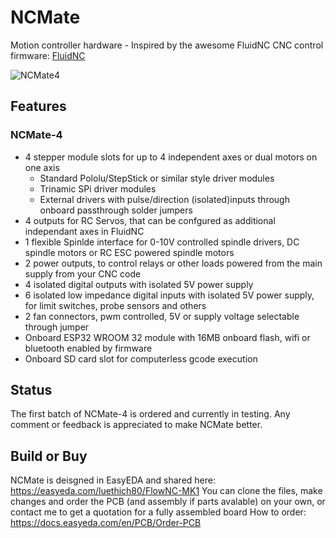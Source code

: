 # NCMate
Motion controller hardware - Inspired by the awesome FluidNC CNC control firmware: [FluidNC](https://github.com/bdring/FluidNC)


![NCMate4](https://user-images.githubusercontent.com/10495848/145067609-8ef39956-5bb4-4081-9541-c956c663a5fe.PNG)

## Features
### NCMate-4
- 4 stepper module slots for up to 4 independent axes or dual motors on one axis
  - Standard Pololu/StepStick or similar style driver modules
  - Trinamic SPi driver modules 
  - External drivers with pulse/direction (isolated)inputs through onboard passthrough solder jumpers
- 4 outputs for RC Servos, that can be confgured as additional independant axes in FluidNC
- 1 flexible Spinlde interface for 0-10V controlled spindle drivers, DC spindle motors or RC ESC powered spindle motors
- 2 power outputs, to control relays or other loads powered from the main supply from your CNC code
- 4 isolated digital outputs with isolated 5V power supply
- 6 isolated low impedance digital inputs with isolated 5V power supply, for limit switches, probe sensors and others
- 2 fan connectors, pwm controlled, 5V or supply voltage selectable through jumper
- Onboard ESP32 WROOM 32 module with 16MB onboard flash, wifi or bluetooth enabled by firmware
- Onboard SD card slot for computerless gcode execution

## Status
The first batch of NCMate-4 is ordered and currently in testing. Any comment or feedback is appreciated to make NCMate better.

## Build or Buy
NCMate is deisgned in EasyEDA and shared here: https://easyeda.com/luethich80/FlowNC-MK1
You can clone the files, make changes and order the PCB (and assembly if parts avalable) on your own, or contact me to get a quotation for a fully assembled board
How to order: https://docs.easyeda.com/en/PCB/Order-PCB



